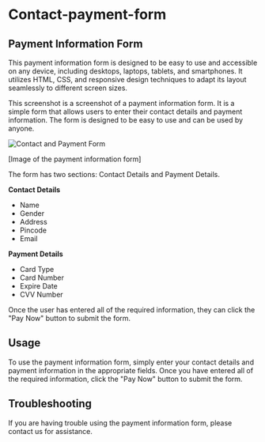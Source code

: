 # Contact-payment-form
## Payment Information Form

This payment information form is designed to be easy to use and accessible on any device, including desktops, laptops, tablets, and smartphones. It utilizes HTML, CSS, and responsive design techniques to adapt its layout seamlessly to different screen sizes.


This screenshot is a screenshot of a payment information form. It is a simple form that allows users to enter their contact details and payment information. The form is designed to be easy to use and can be used by anyone.


![Contact and Payment Form](https://github.com/Abdul-76/Contact-payment-form/assets/143961577/69f2927b-967b-454f-8c7e-6536fbc031c4)


[Image of the payment information form]

The form has two sections: Contact Details and Payment Details.

**Contact Details**

* Name
* Gender
* Address
* Pincode
* Email

**Payment Details**

* Card Type
* Card Number
* Expire Date
* CVV Number

Once the user has entered all of the required information, they can click the "Pay Now" button to submit the form.

## Usage

To use the payment information form, simply enter your contact details and payment information in the appropriate fields. Once you have entered all of the required information, click the "Pay Now" button to submit the form.

## Troubleshooting

If you are having trouble using the payment information form, please contact us for assistance.
